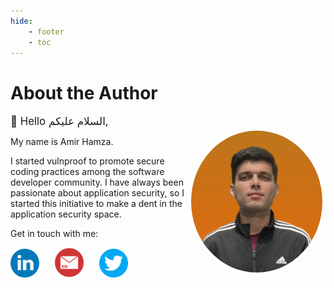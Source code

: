 ```yaml
---
hide:
    - footer
    - toc
---
```


# About the Author

<div style="font-size:1.05rem;">👋 Hello السلام علیکم,</div>

<img src="../assets/profile.jpg" width=210 align="right" style="border-radius:50%; border: 5px solid white;"/>

My name is Amir Hamza.

I started vulnproof to promote secure coding practices among the software developer community. I have always been passionate about application security, so I started this initiative to make a dent in the application security space.


Get in touch with me:

<a href="https://www.linkedin.com/in/amirxhamza/" target="_blank"><img src="../assets/linkedin.png" width=46 style="margin-right:10px;"/></a>
<a href="mailto:amir.col6@gmail.com" target="_blank"><img src="../assets/mail.png" width=48 style="margin-left:10px; margin-right:10px;"/></a>
<a href="https://twitter.com/amirxhamza" target="_blank"><img src="../assets/twitter.png" width=46 style="margin-left:10px;"/></a>